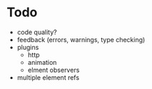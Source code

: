 # Todo

- code quality?
- feedback (errors, warnings, type checking)
- plugins
    - http
    - animation
    - elment observers
- multiple element refs
